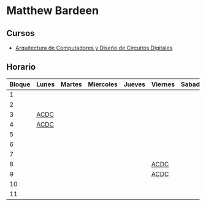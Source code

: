 # Matthew Bardeen

## Cursos
- [Arquitectura de Computadores y Diseño de Circuitos Digitales](../Cursos/ArquitecturaDeComputadoresYDiseñoDeCircuitosDigitales.md)

## Horario
| Bloque | Lunes | Martes | Miercoles | Jueves | Viernes | Sabado |
| --- | --- | --- | --- | --- | --- | --- |
| 1 | | | | | | |
| 2 | | | | | | |
| 3 | [ACDC](./Cursos/ArquitecturaDeComputadoresYDiseñoDeCircuitosDigitales.md) | | | | | |
| 4 | [ACDC](./Cursos/ArquitecturaDeComputadoresYDiseñoDeCircuitosDigitales.md)| | | | | |
| 5 | | | | | | |
| 6 | | | | | | |
| 7 | | | | | | |
| 8 | | | | | [ACDC](./Cursos/ArquitecturaDeComputadoresYDiseñoDeCircuitosDigitales.md) | |
| 9 | | | | | [ACDC](./Cursos/ArquitecturaDeComputadoresYDiseñoDeCircuitosDigitales.md) | |
| 10 | | | | | | |
| 11 | | | | | | |


